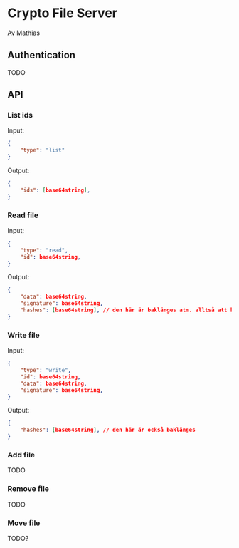 # Crypto File Server

Av Mathias

## Authentication

TODO

## API

### List ids

Input:
```json
{
    "type": "list"
}
```

Output:
```json
{
    "ids": [base64string],
}
```

### Read file

Input:
```json
{
    "type": "read",
    "id": base64string,
}
```

Output:
```json
{
    "data": base64string,
    "signature": base64string,
    "hashes": [base64string], // den här är baklänges atm. alltså att hasharna längst upp kommer först
}
```

### Write file

Input:
```json
{
    "type": "write",
    "id": base64string,
    "data": base64string,
    "signature": base64string,
}
```

Output:
```json
{
    "hashes": [base64string], // den här är också baklänges
}
```

### Add file

TODO

### Remove file

TODO

### Move file

TODO?
